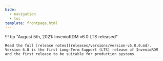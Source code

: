 ```yaml
---
hide:
  - navigation
  - toc
template: frontpage.html
---
```


!!! tip "August 5th, 2021: InvenioRDM v6.0 LTS released"

    Read the full [release notes](releases/versions/version-v6.0.0.md). Version 6.0 is the first Long-Term Support (LTS) release of InvenioRDM and the first release to be suitable for production systems.
